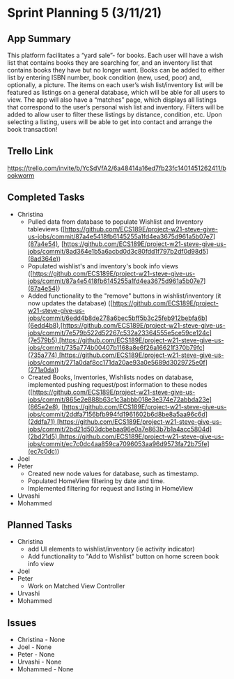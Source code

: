 # Sprint Planning 5 (3/11/21)

## App Summary

This platform facilitates a “yard sale”- for books. 
Each user will have a wish list that contains books they are searching for, and an inventory list that contains books they have but no longer want. 
Books can be added to either list by entering ISBN number, book condition (new, used, poor) and, optionally, a picture. 
The items on each user’s wish list/inventory list will be featured as listings on a general database, which will be able for all users to view. 
The app will also have a “matches” page, which displays all listings that correspond to the user’s personal wish list and inventory. 
Filters will be added to allow user to filter these listings by distance, condition, etc. 
Upon selecting a listing, users will be able to get into contact and arrange the book transaction!

## Trello Link
https://trello.com/invite/b/YcSdVfA2/6a48414a16ed7fb23fc1401451262411/bookworm

## Completed Tasks
  * Christina 
    * Pulled data from database to populate Wishlist and Inventory tableviews ([https://github.com/ECS189E/project-w21-steve-give-us-jobs/commit/87a4e5418fb6145255a1fd4ea3675d961a5b07e7](87a4e54), [https://github.com/ECS189E/project-w21-steve-give-us-jobs/commit/8ad364e1b5a6acbd0d3c80fdd1f797b2df0d98d5](8ad364e))
    * Populated wishlist's and inventory's book info views ([https://github.com/ECS189E/project-w21-steve-give-us-jobs/commit/87a4e5418fb6145255a1fd4ea3675d961a5b07e7](87a4e54))
    * Added functionality to the "remove" buttons in wishlist/inventory (it now updates the database) ([https://github.com/ECS189E/project-w21-steve-give-us-jobs/commit/6edd4b8de278a6bec5bff5b3c25feb912bebfa6b](6edd4b8),[https://github.com/ECS189E/project-w21-steve-give-us-jobs/commit/7e579b522d52267c532a23364555e5ce59ce124c](7e579b5),[https://github.com/ECS189E/project-w21-steve-give-us-jobs/commit/735a774b00407b1168a8e6f26a16621f370b79fc](735a774),[https://github.com/ECS189E/project-w21-steve-give-us-jobs/commit/271a0daf8cc171da20ae93a0e5689d3029725e0f](271a0da))
    * Created Books, Inventories, Wishlists nodes on database, implemented pushing request/post information to these nodes ([https://github.com/ECS189E/project-w21-steve-give-us-jobs/commit/865e2e888b63c1c3abbb018e3e374e72abbda23e](865e2e8), [https://github.com/ECS189E/project-w21-steve-give-us-jobs/commit/2ddfa7156bfb994fd1961602b6d8be8a5aa96c6d](2ddfa71),[https://github.com/ECS189E/project-w21-steve-give-us-jobs/commit/2bd21d503dcbebaa96e0a7e863b7b1a4acc5804d](2bd21d5),[https://github.com/ECS189E/project-w21-steve-give-us-jobs/commit/ec7c0dc4aa859ca7096053aa96d9573fa72b75fe](ec7c0dc))
  * Joel
  * Peter
    * Created new node values for database, such as timestamp.
    * Populated HomeView filtering by date and time.
    * Implemented filtering for request and listing in HomeView
  * Urvashi 
  * Mohammed

## Planned Tasks
  * Christina
    * add UI elements to wishlist/inventory (ie activity indicator)
    * Add functionality to "Add to Wishlist" button on home screen book info view
  * Joel
  * Peter
    * Work on Matched View Controller
  * Urvashi 
  * Mohammed
  
## Issues
  * Christina - None
  * Joel - None
  * Peter - None
  * Urvashi - None 
  * Mohammed - None
